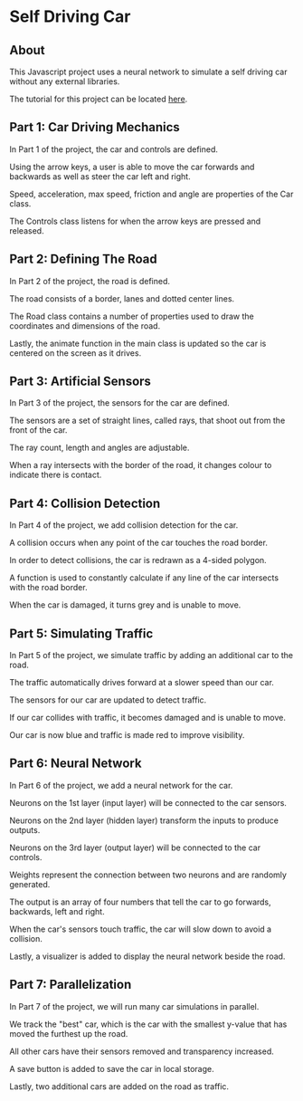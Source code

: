 # Self Driving Car

## About

This Javascript project uses a neural network to simulate a self driving car without any external libraries. 

The tutorial for this project can be located [here](https://www.youtube.com/watch?v=Rs_rAxEsAvI).



## Part 1: Car Driving Mechanics

In Part 1 of the project, the car and controls are defined. 

Using the arrow keys, a user is able to move the car forwards and backwards as well as steer the car left and right.

Speed, acceleration, max speed, friction and angle are properties of the Car class.

The Controls class listens for when the arrow keys are pressed and released.



## Part 2: Defining The Road

In Part 2 of the project, the road is defined.

The road consists of a border, lanes and dotted center lines.

The Road class contains a number of properties used to draw the coordinates and dimensions of the road.

Lastly, the animate function in the main class is updated so the car is centered on the screen as it drives.



## Part 3: Artificial Sensors

In Part 3 of the project, the sensors for the car are defined.

The sensors are a set of straight lines, called rays, that shoot out from the front of the car.

The ray count, length and angles are adjustable.

When a ray intersects with the border of the road, it changes colour to indicate there is contact.



## Part 4: Collision Detection

In Part 4 of the project, we add collision detection for the car.

A collision occurs when any point of the car touches the road border.

In order to detect collisions, the car is redrawn as a 4-sided polygon.

A function is used to constantly calculate if any line of the car intersects with the road border.

When the car is damaged, it turns grey and is unable to move.




## Part 5: Simulating Traffic

In Part 5 of the project, we simulate traffic by adding an additional car to the road.

The traffic automatically drives forward at a slower speed than our car.

The sensors for our car are updated to detect traffic.

If our car collides with traffic, it becomes damaged and is unable to move.

Our car is now blue and traffic is made red to improve visibility.




## Part 6: Neural Network

In Part 6 of the project, we add a neural network for the car.

Neurons on the 1st layer (input layer) will be connected to the car sensors.

Neurons on the 2nd layer (hidden layer) transform the inputs to produce outputs.

Neurons on the 3rd layer (output layer) will be connected to the car controls.

Weights represent the connection between two neurons and are randomly generated.

The output is an array of four numbers that tell the car to go forwards, backwards, left and right.

When the car's sensors touch traffic, the car will slow down to avoid a collision.

Lastly, a visualizer is added to display the neural network beside the road.




## Part 7: Parallelization

In Part 7 of the project, we will run many car simulations in parallel.

We track the "best" car, which is the car with the smallest y-value that has moved the furthest up the road.

All other cars have their sensors removed and transparency increased.

A save button is added to save the car in local storage.

Lastly, two additional cars are added on the road as traffic.
